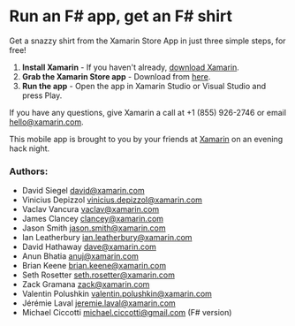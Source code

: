Run an F# app, get an F# shirt
=============

Get a snazzy shirt from the Xamarin Store App in just three simple steps, for free!

1. __Install Xamarin__ - If you haven't already, [download Xamarin](http://www.xamarin.com/download).
2. __Grab the Xamarin Store app__ - Download from [here](https://github.com/xamarin/xamarin-store-app/archive/master.zip).
3. __Run the app__ - Open the app in Xamarin Studio or Visual Studio and press Play.

If you have any questions, give Xamarin a call at +1 (855) 926-2746 or email [hello@xamarin.com](mailto:hello@xamarin.com).


This mobile app is brought to you by your friends at [Xamarin](http://www.xamarin.com/) on an evening hack night.

### Authors:
- David Siegel <david@xamarin.com>
- Vinicius Depizzol <vinicius.depizzol@xamarin.com>
- Vaclav Vancura <vaclav@xamarin.com>
- James Clancey <clancey@xamarin.com>
- Jason Smith <jason.smith@xamarin.com>
- Ian Leatherbury <ian.leatherbury@xamarin.com>
- David Hathaway <dave@xamarin.com>
- Anun Bhatia <anuj@xamarin.com>
- Brian Keene <brian.keene@xamarin.com>
- Seth Rosetter <seth.rosetter@xamarin.com>
- Zack Gramana <zack@xamarin.com>
- Valentin Polushkin <valentin.polushkin@xamarin.com>
- Jérémie Laval <jeremie.laval@xamarin.com>
- Michael Ciccotti <michael.ciccotti@gmail.com> (F# version)
